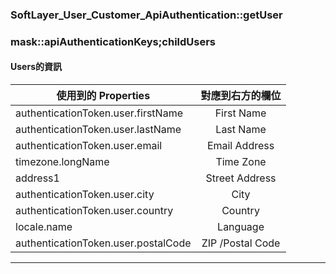 ### SoftLayer_User_Customer_ApiAuthentication::getUser
### mask::apiAuthenticationKeys;childUsers
#### Users的資訊

| 使用到的 Properties | 對應到右方的欄位 |
| ------------- |:-------------:|
| authenticationToken.user.firstName | First Name |
| authenticationToken.user.lastName | Last Name | 
| authenticationToken.user.email | Email Address |
| timezone.longName | Time Zone |
| address1 | Street Address |
| authenticationToken.user.city |City |
| authenticationToken.user.country | Country |
| locale.name | Language |
| authenticationToken.user.postalCode | ZIP /Postal Code |
***
